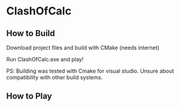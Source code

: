 # ClashOfCalc

## How to Build
Download project files and build with CMake (needs internet)

Run ClashOfCalc.exe and play!

PS: Building was tested with Cmake for visual studio. Unsure about compatibility with other build systems. 

## How to Play

